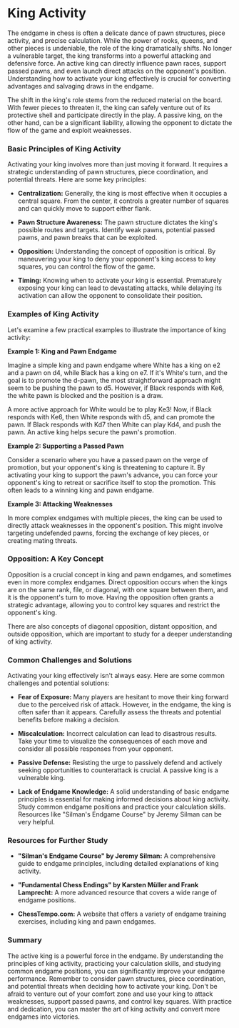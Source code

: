 # King Activity

The endgame in chess is often a delicate dance of pawn structures, piece activity, and precise calculation. While the power of rooks, queens, and other pieces is undeniable, the role of the king dramatically shifts. No longer a vulnerable target, the king transforms into a powerful attacking and defensive force. An active king can directly influence pawn races, support passed pawns, and even launch direct attacks on the opponent's position. Understanding how to activate your king effectively is crucial for converting advantages and salvaging draws in the endgame.

The shift in the king's role stems from the reduced material on the board. With fewer pieces to threaten it, the king can safely venture out of its protective shell and participate directly in the play. A passive king, on the other hand, can be a significant liability, allowing the opponent to dictate the flow of the game and exploit weaknesses.

### Basic Principles of King Activity

Activating your king involves more than just moving it forward. It requires a strategic understanding of pawn structures, piece coordination, and potential threats. Here are some key principles:

*   **Centralization:** Generally, the king is most effective when it occupies a central square. From the center, it controls a greater number of squares and can quickly move to support either flank.

*   **Pawn Structure Awareness:** The pawn structure dictates the king's possible routes and targets. Identify weak pawns, potential passed pawns, and pawn breaks that can be exploited.

*   **Opposition:** Understanding the concept of opposition is critical. By maneuvering your king to deny your opponent's king access to key squares, you can control the flow of the game.

*   **Timing:** Knowing when to activate your king is essential. Prematurely exposing your king can lead to devastating attacks, while delaying its activation can allow the opponent to consolidate their position.

### Examples of King Activity

Let's examine a few practical examples to illustrate the importance of king activity:

**Example 1: King and Pawn Endgame**

Imagine a simple king and pawn endgame where White has a king on e2 and a pawn on d4, while Black has a king on e7. If it's White's turn, and the goal is to promote the d-pawn, the most straightforward approach might seem to be pushing the pawn to d5. However, if Black responds with Ke6, the white pawn is blocked and the position is a draw.

A more active approach for White would be to play Ke3! Now, if Black responds with Ke6, then White responds with d5, and can promote the pawn. If Black responds with Kd7 then White can play Kd4, and push the pawn. An active king helps secure the pawn's promotion.

**Example 2: Supporting a Passed Pawn**

Consider a scenario where you have a passed pawn on the verge of promotion, but your opponent's king is threatening to capture it. By activating your king to support the pawn's advance, you can force your opponent's king to retreat or sacrifice itself to stop the promotion. This often leads to a winning king and pawn endgame.

**Example 3: Attacking Weaknesses**

In more complex endgames with multiple pieces, the king can be used to directly attack weaknesses in the opponent's position. This might involve targeting undefended pawns, forcing the exchange of key pieces, or creating mating threats.

### Opposition: A Key Concept

Opposition is a crucial concept in king and pawn endgames, and sometimes even in more complex endgames. Direct opposition occurs when the kings are on the same rank, file, or diagonal, with one square between them, and it is the opponent's turn to move. Having the opposition often grants a strategic advantage, allowing you to control key squares and restrict the opponent's king.

There are also concepts of diagonal opposition, distant opposition, and outside opposition, which are important to study for a deeper understanding of king activity.

### Common Challenges and Solutions

Activating your king effectively isn't always easy. Here are some common challenges and potential solutions:

*   **Fear of Exposure:** Many players are hesitant to move their king forward due to the perceived risk of attack. However, in the endgame, the king is often safer than it appears. Carefully assess the threats and potential benefits before making a decision.

*   **Miscalculation:** Incorrect calculation can lead to disastrous results. Take your time to visualize the consequences of each move and consider all possible responses from your opponent.

*   **Passive Defense:** Resisting the urge to passively defend and actively seeking opportunities to counterattack is crucial. A passive king is a vulnerable king.

*   **Lack of Endgame Knowledge:** A solid understanding of basic endgame principles is essential for making informed decisions about king activity. Study common endgame positions and practice your calculation skills. Resources like "Silman's Endgame Course" by Jeremy Silman can be very helpful.

### Resources for Further Study

*   **"Silman's Endgame Course" by Jeremy Silman:** A comprehensive guide to endgame principles, including detailed explanations of king activity.

*   **"Fundamental Chess Endings" by Karsten Müller and Frank Lamprecht:** A more advanced resource that covers a wide range of endgame positions.

*   **ChessTempo.com:** A website that offers a variety of endgame training exercises, including king and pawn endgames.

### Summary

The active king is a powerful force in the endgame. By understanding the principles of king activity, practicing your calculation skills, and studying common endgame positions, you can significantly improve your endgame performance. Remember to consider pawn structures, piece coordination, and potential threats when deciding how to activate your king. Don't be afraid to venture out of your comfort zone and use your king to attack weaknesses, support passed pawns, and control key squares. With practice and dedication, you can master the art of king activity and convert more endgames into victories.
